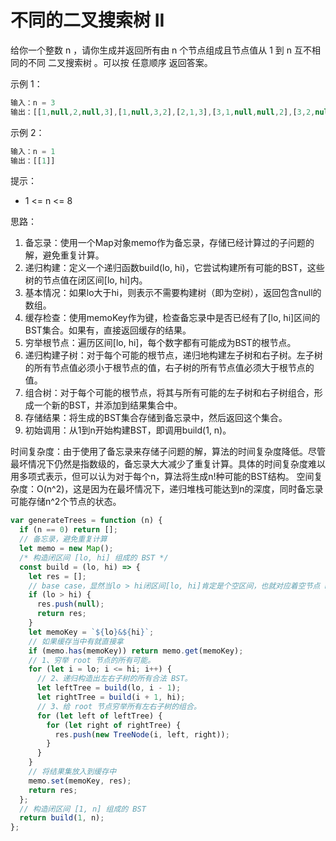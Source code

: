 # 不同的二叉搜索树 II

给你一个整数 n ，请你生成并返回所有由 n 个节点组成且节点值从 1 到 n 互不相同的不同 二叉搜索树 。可以按 任意顺序 返回答案。

示例 1：

```js
输入：n = 3
输出：[[1,null,2,null,3],[1,null,3,2],[2,1,3],[3,1,null,null,2],[3,2,null,1]]
```

示例 2：

```js
输入：n = 1
输出：[[1]]
```

提示：

- 1 <= n <= 8

思路：
1. 备忘录：使用一个Map对象memo作为备忘录，存储已经计算过的子问题的解，避免重复计算。
2. 递归构建：定义一个递归函数build(lo, hi)，它尝试构建所有可能的BST，这些树的节点值在闭区间[lo, hi]内。
3. 基本情况：如果lo大于hi，则表示不需要构建树（即为空树），返回包含null的数组。
4. 缓存检查：使用memoKey作为键，检查备忘录中是否已经有了[lo, hi]区间的BST集合。如果有，直接返回缓存的结果。
5. 穷举根节点：遍历区间[lo, hi]，每个数字都有可能成为BST的根节点。
6. 递归构建子树：对于每个可能的根节点，递归地构建左子树和右子树。左子树的所有节点值必须小于根节点的值，右子树的所有节点值必须大于根节点的值。
7. 组合树：对于每个可能的根节点，将其与所有可能的左子树和右子树组合，形成一个新的BST，并添加到结果集合中。
8. 存储结果：将生成的BST集合存储到备忘录中，然后返回这个集合。
9. 初始调用：从1到n开始构建BST，即调用build(1, n)。


时间复杂度：由于使用了备忘录来存储子问题的解，算法的时间复杂度降低。尽管最坏情况下仍然是指数级的，备忘录大大减少了重复计算。具体的时间复杂度难以用多项式表示，但可以认为对于每个n，算法将生成n!种可能的BST结构。
空间复杂度：O(n^2)，这是因为在最坏情况下，递归堆栈可能达到n的深度，同时备忘录可能存储n^2个节点的状态。

```js
var generateTrees = function (n) {
  if (n == 0) return [];
  // 备忘录，避免重复计算
  let memo = new Map();
  /* 构造闭区间 [lo, hi] 组成的 BST */
  const build = (lo, hi) => {
    let res = [];
    // base case，显然当lo > hi闭区间[lo, hi]肯定是个空区间，也就对应着空节点 null，
    if (lo > hi) {
      res.push(null);
      return res;
    }
    let memoKey = `${lo}&${hi}`;
    // 如果缓存当中有就直接拿
    if (memo.has(memoKey)) return memo.get(memoKey);
    // 1、穷举 root 节点的所有可能。
    for (let i = lo; i <= hi; i++) {
      // 2、递归构造出左右子树的所有合法 BST。
      let leftTree = build(lo, i - 1);
      let rightTree = build(i + 1, hi);
      // 3、给 root 节点穷举所有左右子树的组合。
      for (let left of leftTree) {
        for (let right of rightTree) {
          res.push(new TreeNode(i, left, right));
        }
      }
    }
    // 将结果集放入到缓存中
    memo.set(memoKey, res);
    return res;
  };
  // 构造闭区间 [1, n] 组成的 BST
  return build(1, n);
};
```
